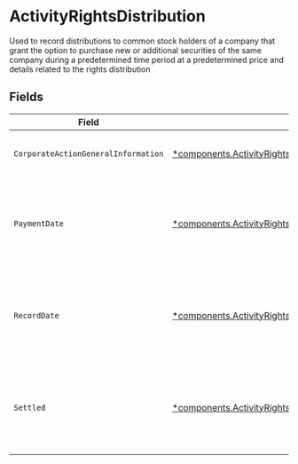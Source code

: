 # ActivityRightsDistribution

Used to record distributions to common stock holders of a company that grant the option to purchase new or additional securities of the same company during a predetermined time period at a predetermined price and details related to the rights distribution


## Fields

| Field                                                                                                                                                             | Type                                                                                                                                                              | Required                                                                                                                                                          | Description                                                                                                                                                       | Example                                                                                                                                                           |
| ----------------------------------------------------------------------------------------------------------------------------------------------------------------- | ----------------------------------------------------------------------------------------------------------------------------------------------------------------- | ----------------------------------------------------------------------------------------------------------------------------------------------------------------- | ----------------------------------------------------------------------------------------------------------------------------------------------------------------- | ----------------------------------------------------------------------------------------------------------------------------------------------------------------- |
| `CorporateActionGeneralInformation`                                                                                                                               | [*components.ActivityRightsDistributionCorporateActionGeneralInformation](../../models/components/activityrightsdistributioncorporateactiongeneralinformation.md) | :heavy_minus_sign:                                                                                                                                                | Common fields for corporate actions                                                                                                                               |                                                                                                                                                                   |
| `PaymentDate`                                                                                                                                                     | [*components.ActivityRightsDistributionPaymentDate](../../models/components/activityrightsdistributionpaymentdate.md)                                             | :heavy_minus_sign:                                                                                                                                                | The anticipated payment date at the depository                                                                                                                    | {<br/>"day": 14,<br/>"month": 5,<br/>"year": 2024<br/>}                                                                                                           |
| `RecordDate`                                                                                                                                                      | [*components.ActivityRightsDistributionRecordDate](../../models/components/activityrightsdistributionrecorddate.md)                                               | :heavy_minus_sign:                                                                                                                                                | The date on which positions are recorded in order to calculate entitlement                                                                                        | {<br/>"day": 14,<br/>"month": 5,<br/>"year": 2024<br/>}                                                                                                           |
| `Settled`                                                                                                                                                         | [*components.ActivityRightsDistributionSettled](../../models/components/activityrightsdistributionsettled.md)                                                     | :heavy_minus_sign:                                                                                                                                                | The accounts settled position for which the corporate action was paid                                                                                             | {<br/>"value": "0.25"<br/>}                                                                                                                                       |